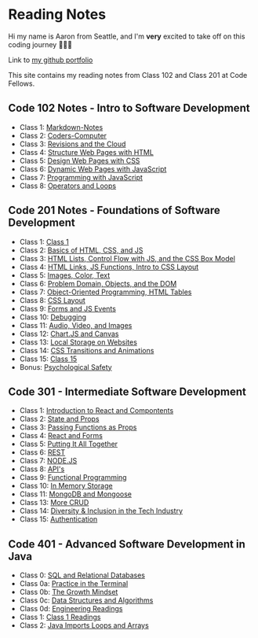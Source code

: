 # Reading Notes

Hi my name is Aaron from Seattle, and I'm **very** excited to take off on this coding journey 🚀🚀🚀

Link to [my github portfolio](https://github.com/amcwustl)

This site contains my reading notes from Class 102 and Class 201 at Code Fellows.

## Code 102 Notes - Intro to Software Development

- Class 1: [Markdown-Notes](102-Notes/Markdown-Notes.md)
- Class 2: [Coders-Computer](102-Notes/Coders-Computer.md)
- Class 3: [Revisions and the Cloud](102-Notes/Revisions-Cloud.md)
- Class 4: [Structure Web Pages with HTML](102-Notes/Class-4-102.md)
- Class 5: [Design Web Pages with CSS](102-Notes/Class-5-102.md)
- Class 6: [Dynamic Web Pages with JavaScript](102-Notes/Class-6-102.md)
- Class 7: [Programming with JavaScript](102-Notes/Class-7-102.md)
- Class 8: [Operators and Loops](102-Notes/Class-8-102.md)

## Code 201 Notes - Foundations of Software Development

- Class 1: [Class 1](201-Notes/Class-1-201.md)
- Class 2: [Basics of HTML, CSS, and JS](201-Notes/Class-2-201.md)
- Class 3: [HTML Lists, Control Flow with JS, and the CSS Box Model](201-Notes/Class-3-201.md)
- Class 4: [HTML Links, JS Functions, Intro to CSS Layout](201-Notes/Class-4-201.md)
- Class 5: [Images, Color, Text](201-Notes/Class-5-201.md)
- Class 6: [Problem Domain, Objects, and the DOM](201-Notes/Class-6-201.md)
- Class 7: [Object-Oriented Programming, HTML Tables](201-Notes/Class-7-201.md)
- Class 8: [CSS Layout](201-Notes/Class-8-201.md)
- Class 9: [Forms and JS Events](201-Notes/Class-9-201.md)
- Class 10: [Debugging](201-Notes/Class-10-201.md)
- Class 11: [Audio, Video, and Images](201-Notes/Class-11-201.md)
- Class 12: [Chart.JS and Canvas](201-Notes/Class-12-201.md)
- Class 13: [Local Storage on Websites](201-Notes/Class-13-201.md)
- Class 14: [CSS Transitions and Animations](201-Notes/Class-14-201.md)
- Class 15: [Class 15](201-Notes/Class-15-201.md)
- Bonus: [Psychological Safety](201-Notes/Class-14b-201.md)

## Code 301 - Intermediate Software Development

- Class 1: [Introduction to React and Compontents](301-Notes/Class-1-301.md)
- Class 2: [State and Props](301-Notes/Class-2-301.md)
- Class 3: [Passing Functions as Props](301-Notes/Class-3-301.md)
- Class 4: [React and Forms](301-Notes/Class-4-301.md)
- Class 5: [Putting It All Together](301-Notes/Class-5-301.md)
- Class 6: [REST](301-Notes/Class-6-301.md)
- Class 7: [NODE.JS](301-Notes/Class-7-301.md)
- Class 8: [API's](301-Notes/Class-8-301.md)
- Class 9: [Functional Programming](301-Notes/Class-9-301.md)
- Class 10: [In Memory Storage](301-Notes/Class-10-301.md)
- Class 11: [MongoDB and Mongoose](301-Notes/Class-11-301.md)
- Class 13: [More CRUD](301-Notes/Class-13-301.md)
- Class 14: [Diversity & Inclusion in the Tech Industry](301-Notes/Class-14-301.md)
- Class 15: [Authentication](301-Notes/Class-15-301.md)

## Code 401 - Advanced Software Development in Java

- Class 0: [SQL and Relational Databases](401-Notes/Class-0-401.md)
- Class 0a: [Practice in the Terminal](401-Notes/Class-0a-401.md)
- Class 0b: [The Growth Mindset](401-Notes/Class-0b-401.md)
- Class 0c: [Data Structures and Algorithms](401-Notes/Class-0c-401.md)
- Class 0d: [Engineering Readings](401-Notes/Class-0d-401.md)
- Class 1: [Class 1 Readings](401-Notes/Class-1-401.md)
- Class 2: [Java Imports Loops and Arrays](401-Notes/Class-2-401.md)
